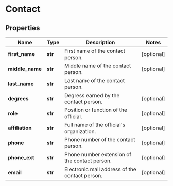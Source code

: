 # Contact

## Properties
Name | Type | Description | Notes
------------ | ------------- | ------------- | -------------
**first_name** | **str** | First name of the contact person. | [optional] 
**middle_name** | **str** | Middle name of the contact person. | [optional] 
**last_name** | **str** | Last name of the contact person. | 
**degrees** | **str** | Degress earned by the contact person. | [optional] 
**role** | **str** | Position or function of the official. | [optional] 
**affiliation** | **str** | Full name of the official&#x27;s organization. | [optional] 
**phone** | **str** | Phone number of the contact person. | [optional] 
**phone_ext** | **str** | Phone number extension of the contact person. | [optional] 
**email** | **str** | Electronic mail address of the contact person. | [optional] 



